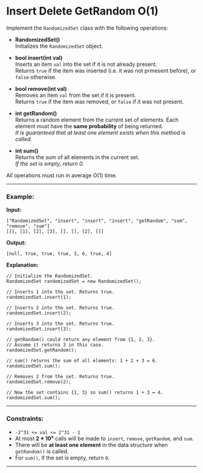 # Insert Delete GetRandom O(1) 

Implement the `RandomizedSet` class with the following operations:

- **RandomizedSet()**  
    Initializes the `RandomizedSet` object.
    
- **bool insert(int val)**  
    Inserts an item `val` into the set if it is not already present.  
    Returns `true` if the item was inserted (i.e. it was not prmesent before), or `false` otherwise.
    
- **bool remove(int val)**  
    Removes an item `val` from the set if it is present.  
    Returns `true` if the item was removed, or `false` if it was not present.
    
- **int getRandom()**  
    Returns a random element from the current set of elements. Each element must have the **same probability** of being returned.  
    _It is guaranteed that at least one element exists when this method is called._
    
- **int sum()**  
    Returns the sum of all elements in the current set.  
    _If the set is empty, return 0._
    

All operations must run in average O(1) time.

---

### **Example:**

**Input:**

```
["RandomizedSet", "insert", "insert", "insert", "getRandom", "sum", "remove", "sum"]
[[], [1], [2], [3], [], [], [2], []]
```

**Output:**

```
[null, true, true, true, 3, 6, true, 4]
```

**Explanation:**

```
// Initialize the RandomizedSet.
RandomizedSet randomizedSet = new RandomizedSet();

// Inserts 1 into the set. Returns true.
randomizedSet.insert(1); 

// Inserts 2 into the set. Returns true.
randomizedSet.insert(2); 

// Inserts 3 into the set. Returns true.
randomizedSet.insert(3); 

// getRandom() could return any element from {1, 2, 3}. 
// Assume it returns 3 in this case.
randomizedSet.getRandom(); 

// sum() returns the sum of all elements: 1 + 2 + 3 = 6.
randomizedSet.sum();

// Removes 2 from the set. Returns true.
randomizedSet.remove(2); 

// Now the set contains {1, 3} so sum() returns 1 + 3 = 4.
randomizedSet.sum(); 
```

---

### **Constraints:**

- `-2^31 <= val <= 2^31 - 1`
- At most **2 * 10⁵** calls will be made to `insert`, `remove`, `getRandom`, and `sum`.
- There will be **at least one element** in the data structure when `getRandom()` is called.
- For `sum()`, if the set is empty, return `0`.

---
